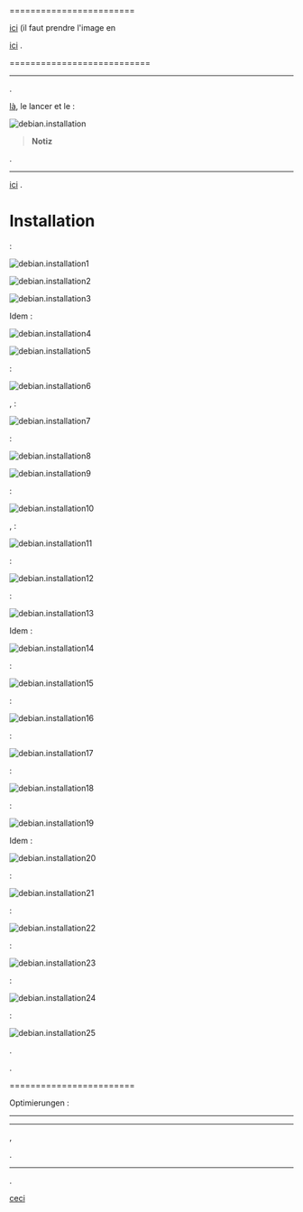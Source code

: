 


 
========================



[ici](https://www.debian.org/CD/netinst) (il faut prendre l'image en

[ici](http://cdimage.debian.org/debian-cd/9.1.0/amd64/iso-cd/debian-9.1.0-amd64-netinst.iso)
.

 
===========================

 
------------------------



.


[là](http://rufus.akeo.ie/downloads/rufus-2.9.exe), le lancer et le
 :

![debian.installation](images/debian.installation.PNG)

> **Notiz**
>
> 
> 


.

 
----------




[ici](https://jeedom.github.io/documentation/howto/de_DE/doc-howto-vmware.creer_une_vm.html)
.

Installation 
============

 :

![debian.installation1](images/debian.installation1.PNG)



![debian.installation2](images/debian.installation2.PNG)



![debian.installation3](images/debian.installation3.PNG)

Idem :

![debian.installation4](images/debian.installation4.PNG)




![debian.installation5](images/debian.installation5.PNG)

 :

![debian.installation6](images/debian.installation6.PNG)

,
 :

![debian.installation7](images/debian.installation7.PNG)

 :

![debian.installation8](images/debian.installation8.PNG)




![debian.installation9](images/debian.installation9.PNG)

 :

![debian.installation10](images/debian.installation10.PNG)

,
 :

![debian.installation11](images/debian.installation11.PNG)

 :

![debian.installation12](images/debian.installation12.PNG)

 :

![debian.installation13](images/debian.installation13.PNG)

Idem :

![debian.installation14](images/debian.installation14.PNG)

 :

![debian.installation15](images/debian.installation15.PNG)

 :

![debian.installation16](images/debian.installation16.PNG)

 :

![debian.installation17](images/debian.installation17.PNG)

 :

![debian.installation18](images/debian.installation18.PNG)

 :

![debian.installation19](images/debian.installation19.PNG)

Idem :

![debian.installation20](images/debian.installation20.PNG)

 :

![debian.installation21](images/debian.installation21.PNG)




 :

![debian.installation22](images/debian.installation22.PNG)

 :

![debian.installation23](images/debian.installation23.PNG)

 :

![debian.installation24](images/debian.installation24.PNG)


 :

![debian.installation25](images/debian.installation25.PNG)

. 

.

 
========================


Optimierungen :

 
-------------------

    

 
----------------

,


.

    

 
-----------------------------



.

    


[ceci](https://jeedom.github.io/documentation/installation/de_DE/index#tocAnchor-1-27)
